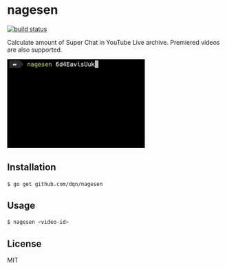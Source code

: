 # nagesen

[![build status](https://github.com/dqn/nagesen/workflows/build/badge.svg)](https://github.com/dqn/nagesen/actions)

Calculate amount of Super Chat in YouTube Live archive. Premiered videos are also supported.

![](./docs/demo.gif)

## Installation

```bash
$ go get github.com/dqn/nagesen
```

## Usage

```bash
$ nagesen <video-id>
```

## License

MIT
